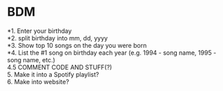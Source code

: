 # BDM


*1. Enter your birthday <br/>
*2. split birthday into mm, dd, yyyy <br/>
*3. Show top 10 songs on the day you were born <br/>
*4. List the #1 song on birthday each year (e.g. 1994 - song name, 1995 - song name, etc.) <br/>
4.5 COMMENT CODE AND STUFF(?) <br/>
5. Make it into a Spotify playlist? <br/>
6. Make into website? <br/>

